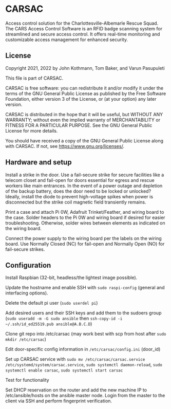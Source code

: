 # CARSAC
Access control solution for the Charlottesville-Albemarle Rescue Squad. The CARS Access Control Software is an RFID badge scanning system for streamlined and secure access control. It offers real-time monitoring and customizable access management for enhanced security.

## License
Copyright 2021, 2022 by John Kothmann, Tom Baker, and Varun Pasupuleti

This file is part of CARSAC.

CARSAC is free software: you can redistribute it and/or modify it under the terms of the GNU General Public License as published by the Free Software Foundation, either version 3 of the License, or (at your option) any later version.

CARSAC is distributed in the hope that it will be useful, but WITHOUT ANY WARRANTY; without even the implied warranty of MERCHANTABILITY or FITNESS FOR A PARTICULAR PURPOSE. See the GNU General Public License for more details.

You should have received a copy of the GNU General Public License along with CARSAC. If not, see <https://www.gnu.org/licenses/>.

## Hardware and setup

Install a strike in the door. Use a fail-secure strike for secure facilities like a telecom closet and fail-open for doors essential for egress and rescue workers like main entrances. In the event of a power outage and depletion of the backup battery, does the door need to be locked or unlocked? Ideally, install the diode to prevent high-voltage spikes when power is disconnected but the strike coil magnetic field transiently remains.

Print a case and attach Pi 0W, Adafruit Trinket/Feather, and wiring board to the case. Solder headers to the Pi 0W and wiring board if desired for easier troubleshooting. Otherwise, solder wires between elements as indicated on the wiring board.

Connect the power supply to the wiring board per the labels on the wiring board. Use Normally Closed (NC) for fail-open and Normally Open (NO) for fail-secure strikes.

## Configuration

Install Raspbian (32-bit, headless/the lightest image possible).

Update the hostname and enable SSH with `sudo raspi-config` (general and interfacing options).

Delete the default pi user (`sudo userdel pi`)

Add desired users and their SSH keys and add them to the sudoers group (`sudo useradd -m -G sudo ansible` then `ssh-copy-id -i ~/.ssh/id_ed25519.pub ansible@A.B.C.D`)

Clone git repo into /etc/carsac (may work best with scp from host after `sudo mkdir /etc/carsac`)

Edit door-specific config information in `/etc/carsac/config.ini` (door_id)

Set up CARSAC service with `sudo mv /etc/carsac/carsac.service /etc/systemd/system/carsac.service`, `sudo systemctl daemon-reload`, `sudo systemctl enable carsac`, `sudo systemctl start carsac`

Test for functionality

Set DHCP reservation on the router and add the new machine IP to /etc/ansible/hosts on the ansible master node. Login from the master to the client via SSH and perform fingerprint verification.
